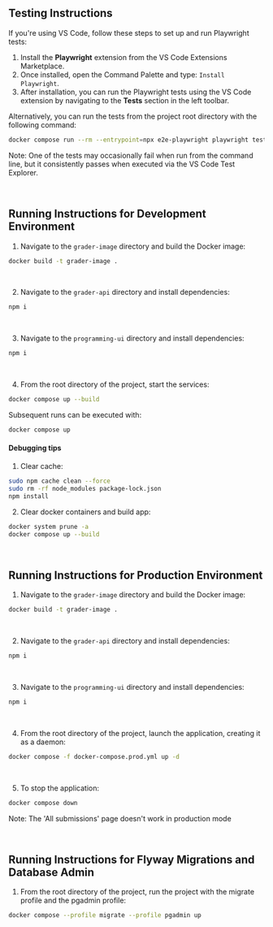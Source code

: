 ## Testing Instructions

If you're using VS Code, follow these steps to set up and run Playwright tests:

1. Install the **Playwright** extension from the VS Code Extensions Marketplace.
2. Once installed, open the Command Palette and type: `Install Playwright`.
3. After installation, you can run the Playwright tests using the VS Code extension by navigating to the **Tests** section in the left toolbar.

Alternatively, you can run the tests from the project root directory with the following command:

```bash
docker compose run --rm --entrypoint=npx e2e-playwright playwright test
```

Note: One of the tests may occasionally fail when run from the command line, but it consistently passes when executed via the VS Code Test Explorer.

<br>

## Running Instructions for Development Environment

1. Navigate to the `grader-image` directory and build the Docker image:

```bash
docker build -t grader-image .
```
<br>

2. Navigate to the `grader-api` directory and install dependencies:

```bash
npm i
```
<br>

3. Navigate to the `programming-ui` directory and install dependencies:

```bash
npm i
```
<br>

4. From the root directory of the project, start the services:

```bash
docker compose up --build
```

Subsequent runs can be executed with:

```bash
docker compose up
```

#### Debugging tips

1. Clear cache:

```bash
sudo npm cache clean --force
sudo rm -rf node_modules package-lock.json
npm install
```

2. Clear docker containers and build app:

```bash
docker system prune -a
docker compose up --build
```

<br>

## Running Instructions for Production Environment

1. Navigate to the `grader-image` directory and build the Docker image:

```bash
docker build -t grader-image .
```
<br>

2. Navigate to the `grader-api` directory and install dependencies:

```bash
npm i
```
<br>

3. Navigate to the `programming-ui` directory and install dependencies:

```bash
npm i
```
<br>

4. From the root directory of the project, launch the application, creating it as a daemon:

```bash
docker compose -f docker-compose.prod.yml up -d
```

<br>

5. To stop the application:

```bash
docker compose down
```

Note: The 'All submissions' page doesn't work in production mode

<br>

## Running Instructions for Flyway Migrations and Database Admin

1. From the root directory of the project, run the project with the migrate profile and the pgadmin profile:

```bash
docker compose --profile migrate --profile pgadmin up
```